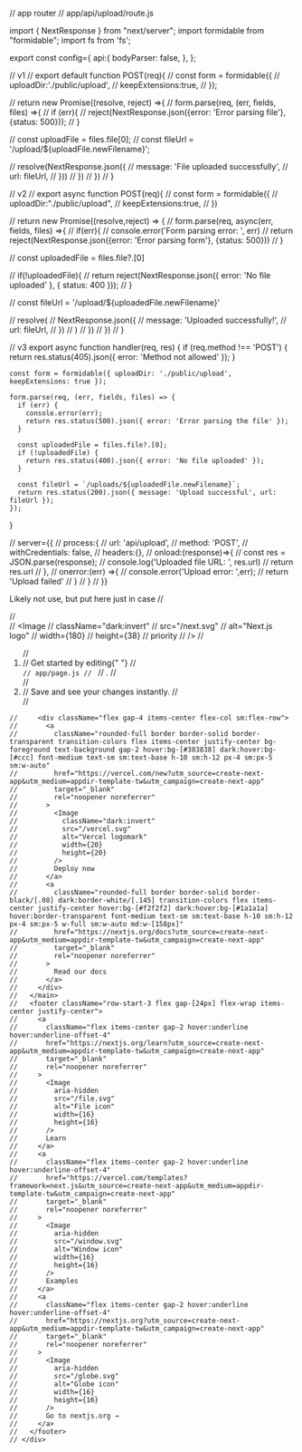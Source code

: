 // app router
// app/api/upload/route.js

import { NextResponse } from "next/server";
import formidable from "formidable";
import fs from 'fs';

export const config={
    api:{
        bodyParser: false,
    },
};

// v1
// export default function POST(req){
//     const form = formidable({
//         uploadDir:'./public/upload',
//         keepExtensions:true,
//     });

//     return new Promise((resolve, reject) =>{
//         form.parse(req, (err, fields, files) =>{
//             if (err){
//                 reject(NextResponse.json({error: 'Error parsing file'}, {status: 500}));
//             }

//             const uploadFile = files.file[0];
//             const fileUrl = '/upload/${uploadFile.newFilename}';

//             resolve(NextResponse.json({
//                 message: 'File uploaded successfully',
//                 url: fileUrl,
//             }))
//         })
//     })
// }

// v2
// export async function POST(req){
//     const form = formidable({
//         uploadDir:"./public/upload",
//         keepExtensions:true,
//     })

//     return new Promise((resolve,reject) => {
//         form.parse(req, async(err, fields, files) =>{
//             if(err){
//                 console.error('Form parsing error: ', err)
//                 return reject(NextResponse.json({error: 'Error parsing form'}, {status: 500}))
//             }

//             const uploadedFile = files.file?.[0]

//             if(!uploadedFile){
//                 return reject(NextResponse.json({ error: 'No file uploaded' }, { status: 400 }));
//             }

//             const fileUrl = '/upload/${uploadedFile.newFilename}'

//             resolve(
//                 NextResponse.json({
//                     message: 'Uploaded successfully!',
//                     url: fileUrl,
//                 })
//             )
//         })
//     })
// }


// v3
export async function handler(req, res) {
    if (req.method !== 'POST') {
      return res.status(405).json({ error: 'Method not allowed' });
    }
  
    const form = formidable({ uploadDir: './public/upload', keepExtensions: true });
  
    form.parse(req, (err, fields, files) => {
      if (err) {
        console.error(err);
        return res.status(500).json({ error: 'Error parsing the file' });
      }
  
      const uploadedFile = files.file?.[0];
      if (!uploadedFile) {
        return res.status(400).json({ error: 'No file uploaded' });
      }
  
      const fileUrl = `/uploads/${uploadedFile.newFilename}`;
      return res.status(200).json({ message: 'Upload successful', url: fileUrl });
    });
  }







// server={{
//   process:{
//     url: 'api/upload',
//     method: 'POST',
//     withCredentials: false,
//     headers:{},
//     onload:(response)=>{
//       const res = JSON.parse(response);
//       console.log('Uploaded file URL: ', res.url)
//       return res.url
//     },
//     onerror:(err) =>{
//       console.error('Upload error: ',err);
//       return 'Upload failed'
//     }
//   }
// }}




Likely not use, but put here just in case
// <div className="grid grid-rows-[20px_1fr_20px] items-center justify-items-center min-h-screen p-8 pb-20 gap-16 sm:p-20 font-[family-name:var(--font-geist-sans)]">
    //   <main className="flex flex-col gap-[32px] row-start-2 items-center sm:items-start">
    //     <Image
    //       className="dark:invert"
    //       src="/next.svg"
    //       alt="Next.js logo"
    //       width={180}
    //       height={38}
    //       priority
    //     />
    //     <ol className="list-inside list-decimal text-sm/6 text-center sm:text-left font-[family-name:var(--font-geist-mono)]">
    //       <li className="mb-2 tracking-[-.01em]">
    //         Get started by editing{" "}
    //         <code className="bg-black/[.05] dark:bg-white/[.06] px-1 py-0.5 rounded font-[family-name:var(--font-geist-mono)] font-semibold">
    //           app/page.js
    //         </code>
    //         .
    //       </li>
    //       <li className="tracking-[-.01em]">
    //         Save and see your changes instantly.
    //       </li>
    //     </ol>

    //     <div className="flex gap-4 items-center flex-col sm:flex-row">
    //       <a
    //         className="rounded-full border border-solid border-transparent transition-colors flex items-center justify-center bg-foreground text-background gap-2 hover:bg-[#383838] dark:hover:bg-[#ccc] font-medium text-sm sm:text-base h-10 sm:h-12 px-4 sm:px-5 sm:w-auto"
    //         href="https://vercel.com/new?utm_source=create-next-app&utm_medium=appdir-template-tw&utm_campaign=create-next-app"
    //         target="_blank"
    //         rel="noopener noreferrer"
    //       >
    //         <Image
    //           className="dark:invert"
    //           src="/vercel.svg"
    //           alt="Vercel logomark"
    //           width={20}
    //           height={20}
    //         />
    //         Deploy now
    //       </a>
    //       <a
    //         className="rounded-full border border-solid border-black/[.08] dark:border-white/[.145] transition-colors flex items-center justify-center hover:bg-[#f2f2f2] dark:hover:bg-[#1a1a1a] hover:border-transparent font-medium text-sm sm:text-base h-10 sm:h-12 px-4 sm:px-5 w-full sm:w-auto md:w-[158px]"
    //         href="https://nextjs.org/docs?utm_source=create-next-app&utm_medium=appdir-template-tw&utm_campaign=create-next-app"
    //         target="_blank"
    //         rel="noopener noreferrer"
    //       >
    //         Read our docs
    //       </a>
    //     </div>
    //   </main>
    //   <footer className="row-start-3 flex gap-[24px] flex-wrap items-center justify-center">
    //     <a
    //       className="flex items-center gap-2 hover:underline hover:underline-offset-4"
    //       href="https://nextjs.org/learn?utm_source=create-next-app&utm_medium=appdir-template-tw&utm_campaign=create-next-app"
    //       target="_blank"
    //       rel="noopener noreferrer"
    //     >
    //       <Image
    //         aria-hidden
    //         src="/file.svg"
    //         alt="File icon"
    //         width={16}
    //         height={16}
    //       />
    //       Learn
    //     </a>
    //     <a
    //       className="flex items-center gap-2 hover:underline hover:underline-offset-4"
    //       href="https://vercel.com/templates?framework=next.js&utm_source=create-next-app&utm_medium=appdir-template-tw&utm_campaign=create-next-app"
    //       target="_blank"
    //       rel="noopener noreferrer"
    //     >
    //       <Image
    //         aria-hidden
    //         src="/window.svg"
    //         alt="Window icon"
    //         width={16}
    //         height={16}
    //       />
    //       Examples
    //     </a>
    //     <a
    //       className="flex items-center gap-2 hover:underline hover:underline-offset-4"
    //       href="https://nextjs.org?utm_source=create-next-app&utm_medium=appdir-template-tw&utm_campaign=create-next-app"
    //       target="_blank"
    //       rel="noopener noreferrer"
    //     >
    //       <Image
    //         aria-hidden
    //         src="/globe.svg"
    //         alt="Globe icon"
    //         width={16}
    //         height={16}
    //       />
    //       Go to nextjs.org →
    //     </a>
    //   </footer>
    // </div>